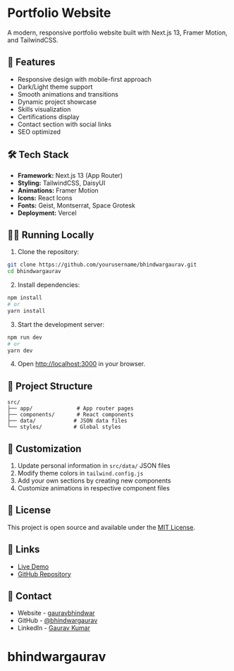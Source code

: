 # Portfolio Website

A modern, responsive portfolio website built with Next.js 13, Framer Motion, and TailwindCSS.

## 🚀 Features

- Responsive design with mobile-first approach
- Dark/Light theme support
- Smooth animations and transitions
- Dynamic project showcase
- Skills visualization
- Certifications display
- Contact section with social links
- SEO optimized

## 🛠️ Tech Stack

- **Framework:** Next.js 13 (App Router)
- **Styling:** TailwindCSS, DaisyUI
- **Animations:** Framer Motion
- **Icons:** React Icons
- **Fonts:** Geist, Montserrat, Space Grotesk
- **Deployment:** Vercel

## 🏃‍♂️ Running Locally

1. Clone the repository:
```bash
git clone https://github.com/yourusername/bhindwargaurav.git
cd bhindwargaurav
```

2. Install dependencies:
```bash
npm install
# or
yarn install
```

3. Start the development server:
```bash
npm run dev
# or
yarn dev
```

4. Open [http://localhost:3000](http://localhost:3000) in your browser.

## 📁 Project Structure

```
src/
├── app/              # App router pages
├── components/       # React components
├── data/            # JSON data files
└── styles/          # Global styles
```

## 🎨 Customization

1. Update personal information in `src/data/` JSON files
2. Modify theme colors in `tailwind.config.js`
3. Add your own sections by creating new components
4. Customize animations in respective component files

## 📝 License

This project is open source and available under the [MIT License](LICENSE).

## 🔗 Links

- [Live Demo](https://your-portfolio-url.com)
- [GitHub Repository](https://github.com/yourusername/bhindwargaurav)

## 👋 Contact

- Website - [gauravbhindwar]([https://gauravbhindwar.vercel.app/])
- GitHub - [@bhindwargaurav]([https://github.com/gauravbhindwar])
- LinkedIn - [Gaurav Kumar](https://www.linkedin.com/in/gaurav-kumar-11615220a/)
# bhindwargaurav
